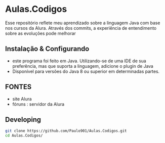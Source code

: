 # Aulas.Codigos
Esse repositório reflete meu aprendizado sobre a linguagem Java com base nos cursos da Alura. Através dos commits, a experiência de entendimento sobre as evoluções 
pode melhorar
## Instalação & Configurando

 - este programa foi feito em Java. Utilizando-se de uma IDE de sua preferência, mas que suporta a linguagem, adicione o plugin de Java
 - Disponível para versões do Java 8 ou superior em determinadas partes.

## FONTES
  - site Alura
  - fóruns : servidor da Alura


## Developing
```bash
git clone https://github.com/Paulo901/Aulas.Codigos.git
cd Aulas.Codigos/
```
